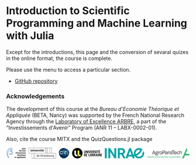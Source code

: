 # Introduction to Scientific Programming and Machine Learning with Julia

Except for the introductions, this page and the conversion of sevaral quizes in the online format, the course is complete.

Please use the menu to access a particular section.


- [GitHub repository](https://github.com/sylvaticus/SPMLJ)


### Acknowledgements

The development of this course at the _Bureau d'Economie Théorique et Appliquée_ (BETA, Nancy) was supported by the French National Research Agency through the [Laboratory of Excellence ARBRE](http://mycor.nancy.inra.fr/ARBRE/), a part of the “Investissements d'Avenir” Program (ANR 11 – LABX-0002-01).

Also, cite the course MITX and the QuizQuestions.jl package


![logos](assets/imgs/beta_and_tutelles_white.png)


 
 
